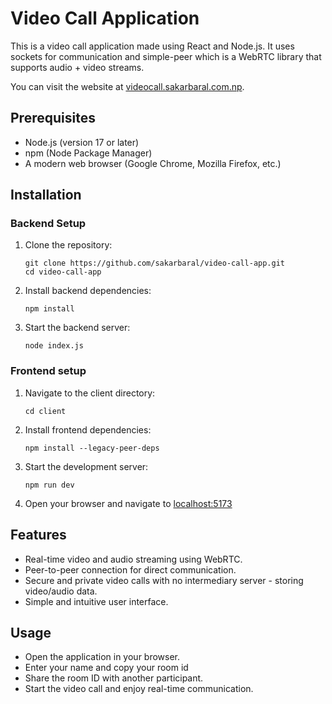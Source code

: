 # Video Call Application

This is a video call application made using React and Node.js. It uses sockets for communication and simple-peer which is a WebRTC library that supports audio + video streams. 

You can visit the website at [videocall.sakarbaral.com.np](http://videocall.sakarbaral.com.np).

## Prerequisites

- Node.js (version 17 or later)
- npm (Node Package Manager)
- A modern web browser (Google Chrome, Mozilla Firefox, etc.)


## Installation

### Backend Setup

1. Clone the repository:
   ```
   git clone https://github.com/sakarbaral/video-call-app.git
   cd video-call-app
   ```
2. Install backend dependencies:

    ```npm install```

3. Start the backend server:

    ```node index.js```

### Frontend setup

1. Navigate to the client directory:
    
    ```cd client```

2. Install frontend dependencies:
    
    ```npm install --legacy-peer-deps```

3. Start the development server:

    ```npm run dev```

4. Open your browser and navigate to [localhost:5173](http://localhost:5173)


## Features


- Real-time video and audio streaming using WebRTC.
- Peer-to-peer connection for direct communication.
- Secure and private video calls with no intermediary server - storing video/audio data.
- Simple and intuitive user interface.



## Usage

- Open the application in your browser.
- Enter your name and copy your room id
- Share the room ID with another participant.
- Start the video call and enjoy real-time communication.
